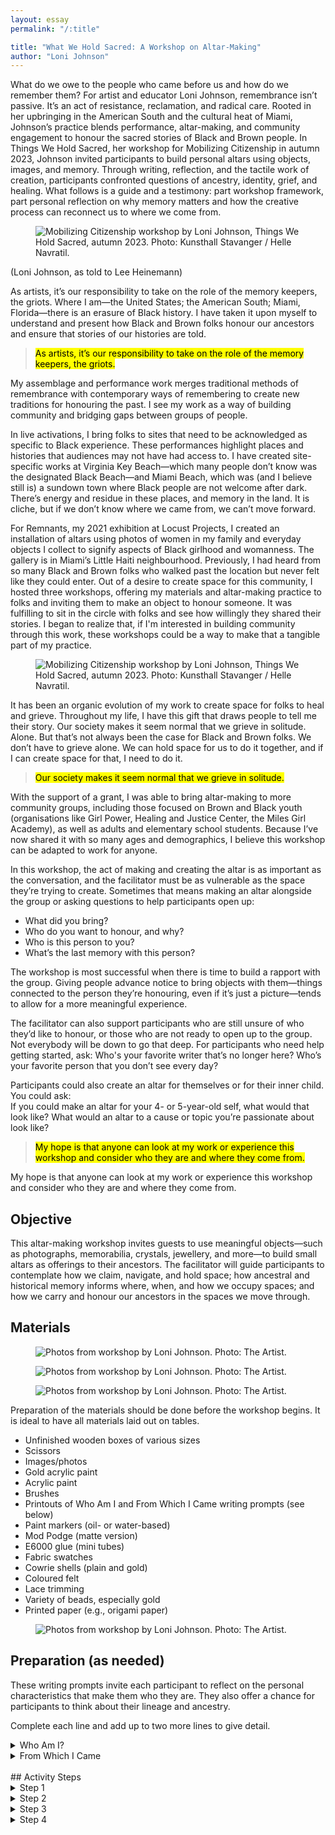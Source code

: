 ```yaml
---
layout: essay
permalink: "/:title"

title: "What We Hold Sacred: A Workshop on Altar-Making"
author: "Loni Johnson"
---
```


<div class="foreword" markdown="1" tabindex="-1">
What do we owe to the people who came before us and how do we remember them? For artist and educator Loni Johnson, remembrance isn’t passive. It’s an act of resistance, reclamation, and radical care. Rooted in her upbringing in the American South and the cultural heat of Miami, Johnson’s practice blends performance, altar-making, and community engagement to honour the sacred stories of Black and Brown people.
In Things We Hold Sacred, her workshop for Mobilizing Citizenship in autumn 2023, Johnson invited participants to build personal altars using objects, images, and memory. Through writing, reflection, and the tactile work of creation, participants confronted questions of ancestry, identity, grief, and healing. What follows is a guide and a testimony: part workshop framework, part personal reflection on why memory matters and how the creative process can reconnect us to where we come from.
</div>


<figure class="head-img">
  <img src="img/what-we-hold-sacred/MC_2023_046_WEB.webp" alt="Mobilizing Citizenship workshop by Loni Johnson, Things We Hold Sacred, autumn 2023. Photo: Kunsthall Stavanger / Helle Navratil." data-caption="Mobilizing Citizenship workshop by Loni Johnson, <i>Things We Hold Sacred</i>, autumn 2023. Photo: Kunsthall Stavanger / Helle Navratil.">
  <figcaption></figcaption>
</figure>

(Loni Johnson, as told to Lee Heinemann)


As artists, it’s our responsibility to take on the role of the memory keepers, the griots. Where I am—the United States; the American South; Miami, Florida—there is an erasure of Black history. I have taken it upon myself to understand and present how Black and Brown folks honour our ancestors and ensure that stories of our histories are told. 


><mark class="pk-highlight-long">As artists, it’s our responsibility to take on the role of the memory keepers, the griots.</mark> 


My assemblage and performance work merges traditional methods of remembrance with contemporary ways of remembering to create new traditions for honouring the past. I see my work as a way of building community and bridging gaps between groups of people.


In live activations, I bring folks to sites that need to be acknowledged as specific to Black experience. These performances highlight places and histories that audiences may not have had access to. I have created site-specific works at Virginia Key Beach—which many people don’t know was the designated Black Beach—and Miami Beach, which was (and I believe still is) a sundown town where Black people are not welcome after dark. There’s energy and residue in these places, and memory in the land. It is cliche, but if we don’t know where we came from, we can’t move forward. 


For Remnants, my 2021 exhibition at Locust Projects, I created an installation of altars using photos of women in my family and everyday objects I collect to signify aspects of Black girlhood and womanness. The gallery is in Miami’s Little Haiti neighbourhood. Previously, I had heard from so many Black and Brown folks who walked past the location but never felt like they could enter. Out of a desire to create space for this community, I hosted three workshops, offering my materials and altar-making practice to folks and inviting them to make an object to honour someone. It was fulfilling to sit in the circle with folks and see how willingly they shared their stories. I began to realize that, if I'm interested in building community through this work, these workshops could be a way to make that a tangible part of my practice.


<figure>
  <img src="img/what-we-hold-sacred/MC_2023_029_WEB.webp" alt="Mobilizing Citizenship workshop by Loni Johnson, Things We Hold Sacred, autumn 2023. Photo: Kunsthall Stavanger / Helle Navratil." data-caption="Mobilizing Citizenship workshop by Loni Johnson, <i>Things We Hold Sacred</i>, autumn 2023. Photo: Kunsthall Stavanger / Helle Navratil.">
  <figcaption></figcaption>
</figure>


It has been an organic evolution of my work to create space for folks to heal and grieve. Throughout my life, I have this gift that draws people to tell me their story. Our society makes it seem normal that we grieve in solitude. Alone. But that’s not always been the case for Black and Brown folks. We don’t have to grieve alone. We can hold space for us to do it together, and if I can create space for that, I need to do it.


><mark class="pk-highlight-long">Our society makes it seem normal that we grieve in solitude.</mark>


With the support of a grant, I was able to bring altar-making to more community groups, including those focused on Brown and Black youth (organisations like Girl Power, Healing and Justice Center, the Miles Girl Academy), as well as adults and elementary school students. Because I’ve now shared it with so many ages and demographics, I believe this workshop can be adapted to work for anyone. 


In this workshop, the act of making and creating the altar is as important as the conversation, and the facilitator must be as vulnerable as the space they’re trying to create. Sometimes that means making an altar alongside the group or asking questions to help participants open up: 
- What did you bring? 
- Who do you want to honour, and why? 
- Who is this person to you? 
- What’s the last memory with this person?


The workshop is most successful when there is time to build a rapport with the group. Giving people advance notice to bring objects with them—things connected to the person they’re honouring, even if it’s just a picture—tends to allow for a more meaningful experience. 


The facilitator can also support participants who are still unsure of who they’d like to honour, or those who are not ready to open up to the group. Not everybody will be down to go that deep. For participants who need help getting started, ask: 
Who's your favorite writer that’s no longer here? 
Who’s your favorite person that you don’t see every day? 


Participants could also create an altar for themselves or for their inner child. You could ask:  
If you could make an altar for your 4- or 5-year-old self, what would that look like? 
What would an altar to a cause or topic you’re passionate about look like? 


><mark class="pk-highlight-long">My hope is that anyone can look at my work or experience this workshop and consider who they are and where they come from.</mark>


My hope is that anyone can look at my work or experience this workshop and consider who they are and where they come from.



## Objective
This altar-making workshop invites guests to use meaningful objects—such as photographs, memorabilia, crystals, jewellery, and more—to build small altars as offerings to their ancestors. The facilitator will guide participants to contemplate how we claim, navigate, and hold space; how ancestral and historical memory informs where, when, and how we occupy spaces; and how we carry and honour our ancestors in the spaces we move through. 

## Materials 

<div class="auto-slideshow three-by-four">
  <figure>
  <img src="img/what-we-hold-sacred/Copy of IMG_0449.webp" alt="Photos from workshop by Loni Johnson. Photo: The Artist." data-caption="Photos from workshop by Loni Johnson. Photo: The Artist.">
    <figcaption></figcaption>
  </figure>
  <figure>
  <img src="img/what-we-hold-sacred/Copy of IMG_1457.webp" alt="Photos from workshop by Loni Johnson. Photo: The Artist." data-caption="Photos from workshop by Loni Johnson. Photo: The Artist.">
    <figcaption></figcaption>
  </figure>
  <figure>
  <img src="img/what-we-hold-sacred/Copy of IMG_9719.webp" alt="Photos from workshop by Loni Johnson. Photo: The Artist." data-caption="Photos from workshop by Loni Johnson. Photo: The Artist.">
    <figcaption></figcaption>
  </figure>
</div>

Preparation of the materials should be done before the workshop begins. It is ideal to have all materials laid out on tables.

- Unfinished wooden boxes of various sizes
- Scissors
- Images/photos
- Gold acrylic paint
- Acrylic paint
- Brushes 
- Printouts of Who Am I and From Which I Came writing prompts (see below)
- Paint markers (oil- or water-based)
- Mod Podge (matte version)
- E6000 glue (mini tubes)
- Fabric swatches
- Cowrie shells (plain and gold)
- Coloured felt
- Lace trimming
- Variety of beads, especially gold
- Printed paper (e.g., origami paper)  


<figure>
  <img src="img/what-we-hold-sacred/Copy of 12032021 BFI Art Talk and Demo High Res-203.webp" alt="Photos from workshop by Loni Johnson. Photo: The Artist." data-caption="Photos from workshop by Loni Johnson. Photo: The Artist.">
    <figcaption></figcaption>
</figure>


## Preparation (as needed)

These writing prompts invite each participant to reflect on the personal characteristics that make them who they are. They also offer a chance for participants to think about their lineage and ancestry.

<p class="blink">Complete each line and add up to two more lines to give detail.</p>

<details class="tools" markdown="1">
<summary markdown="span">
Who Am I?
</summary>
<div class="details-content" markdown="1">

They say that I am <u>&emsp;&emsp;&emsp;&emsp;&emsp;&emsp;&emsp;</u>.
- But I know that I am <u>&emsp;&emsp;&emsp;&emsp;&emsp;&emsp;&emsp;</u>.
- The place that I call home is <u>&emsp;&emsp;&emsp;&emsp;&emsp;&emsp;&emsp;</u>.
- I feel safe when <u>&emsp;&emsp;&emsp;&emsp;&emsp;&emsp;&emsp;</u>.
- I feel the most afraid when <u>&emsp;&emsp;&emsp;&emsp;&emsp;&emsp;&emsp;</u>.
- I am proud when <u>&emsp;&emsp;&emsp;&emsp;&emsp;&emsp;&emsp;</u>.
- I see myself as <u>&emsp;&emsp;&emsp;&emsp;&emsp;&emsp;&emsp;</u>.
- I wish I could <u>&emsp;&emsp;&emsp;&emsp;&emsp;&emsp;&emsp;</u>.
- I love <u>&emsp;&emsp;&emsp;&emsp;&emsp;&emsp;&emsp;</u>.
- My name is <u>&emsp;&emsp;&emsp;&emsp;&emsp;&emsp;&emsp;</u>.
</div>
</details>

<details class="tools" markdown="1">
  <summary>
  From Which I Came
  </summary>
<div class="details-content" markdown="1">


*Facilitators can adapt the prompt if participants are uncomfortable using their mother as a reference. Based on past experience, some participants may choose to honour an alternative parent or guardian instead.*


My name is <u>&emsp;(participant’s name)&emsp;</u>. and I was born in <u>&emsp;(year of birth)&emsp;</u> in <u>&emsp;(place of birth)&emsp;</u>.  
My mother’s name is <u>&emsp;(participant’s mother’s name)&emsp;</u> and she was born in <u>&emsp;(year of birth)&emsp;</u> in <u>&emsp;(place of birth)&emsp;</u>.  
My grandmother’s name is <u>&emsp;(participant’s grandmother’s name)&emsp;</u> and she was born in <u>&emsp;(year of birth)&emsp;</u> in <u>&emsp;(place of birth)&emsp;</u>.  
My grandmother’s mother’s name is <u>&emsp;(participant’s grandmother’s mother’s name)&emsp;</u> and she was born in <u>&emsp;(year of birth)&emsp;</u> in <u>&emsp;(place of birth)&emsp;</u>.

</div>
</details>

<br>
## Activity Steps

<details class="tools" markdown="1">
<summary markdown="span">
Step 1
</summary>
<div class="details-content" markdown="1">

Facilitator will begin the workshop with a presentation of Loni Johnson’s artistic practice: <a href="https://docs.google.com/presentation/d/108qmK-9YsEoITPdbfj-OAkrlw3gPYssw4BCkTOVrGT0/edit?usp=sharing" target="_blank">Loni Johnson Presentation for Lesson Plan—Stavanger</a>.


5–10 minutes for reflections/questions of the work from participants

</div>
</details>

<details class="tools" markdown="1">
<summary markdown="span">
Step 2
</summary>
<div class="details-content" markdown="1">

Facilitator will hand out the creative writing prompt exercises **Who Am I** and **From Which I Came**. Participants will be asked to complete the exercises with the group. TAs will encourage the participants to:
- Be descriptive.
- Be creative.
- But most importantly, be honest and transparent.  


25–30 minutes with time for participants to share included  
</div>
</details>

<details class="tools" markdown="1">
<summary markdown="span">
Step 3
</summary>
<div class="details-content" markdown="1">

After the participants complete the prompts, the group will gather their materials for the art-making activity. The facilitator should encourage participants to be intentional in choosing the person they want to honour.  


*The following questions could be asked as instructional tools during the art-making to help engage participants as they create their pieces:* 


- Who is this person?
- Why should they be honoured?
- What are things that remind me of this person?
- What impact has this person had on my life?


60–90 minutes allotted for art-making  
</div>
</details>

<details class="tools" markdown="1">
<summary markdown="span">
Step 4
</summary>
<div class="details-content" markdown="1">

Once art-making is finished, each participant will share their altar piece and engage in a conversation around their object.  


*Facilitators could pose the following questions to guide the discussion:*

- Who is this person to you and why are they significant to you?
- Are there specific objects that you identify as a connection to the person?
- If there was something that you wanted to say to them, what would it be and why?
- Where are you going to put your object and why? Does the location of the object hold significance?

15–20 minutes  

</div>
</details>

<br><br>
